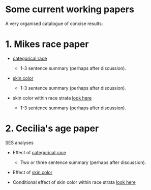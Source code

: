 
# Some current working papers

A very organised catalogue of concise results: 

# 1. Mikes race paper
 
 - [categorical race](/ses/user_wx/2020.7.11_examples.html)
   - 1-3 sentence summary (perhaps after discussion).
 
 - [skin color](/ses/user_wx/2020.7.11_examples.html)
    - 1-3 sentence summary (perhaps after discussion).

 - skin color within race strata [look here](/ses/user_wx/2020.7.11_examples.html)
   - 1-3 sentence summary (perhaps after discussion).
 
# 2. Cecilia's age paper

SES analyses
 - Effect of [categorical race](/ses/user_wx/2020.7.11_examples.html)
   - Two or three sentence summary (perhaps after discussion).
 
 - Effect of [skin color](/ses/user_wx/2020.7.11_examples.html)
 - Conditional effect of skin color within race strata [look here](/ses/user_wx/2020.7.11_examples.html)
